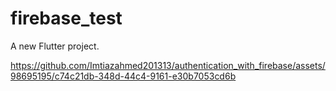 # firebase_test

A new Flutter project.

https://github.com/Imtiazahmed201313/authentication_with_firebase/assets/98695195/c74c21db-348d-44c4-9161-e30b7053cd6b

